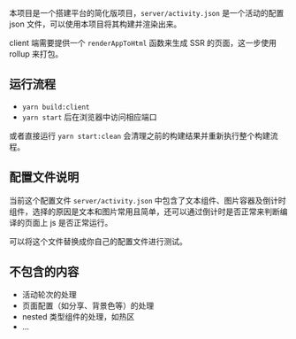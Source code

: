 本项目是一个搭建平台的简化版项目，`server/activity.json` 是一个活动的配置 json 文件，可以使用本项目将其构建并渲染出来。

client 端需要提供一个 `renderAppToHtml` 函数来生成 SSR 的页面，这一步使用 rollup 来打包。

## 运行流程

- `yarn build:client`
- `yarn start` 后在浏览器中访问相应端口

或者直接运行 `yarn start:clean` 会清理之前的构建结果并重新执行整个构建流程。

## 配置文件说明

当前这个配置文件 `server/activity.json` 中包含了文本组件、图片容器及倒计时组件，选择的原因是文本和图片常用且简单，还可以通过倒计时是否正常来判断编译的页面上 js 是否正常运行。

可以将这个文件替换成你自己的配置文件进行测试。

## 不包含的内容

- 活动轮次的处理
- 页面配置（如分享、背景色等）的处理
- nested 类型组件的处理，如热区
- ...
